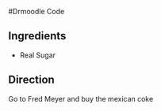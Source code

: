 #Drmoodle Code

## Ingredients
- Real Sugar

## Direction

Go to Fred Meyer and buy the mexican coke
